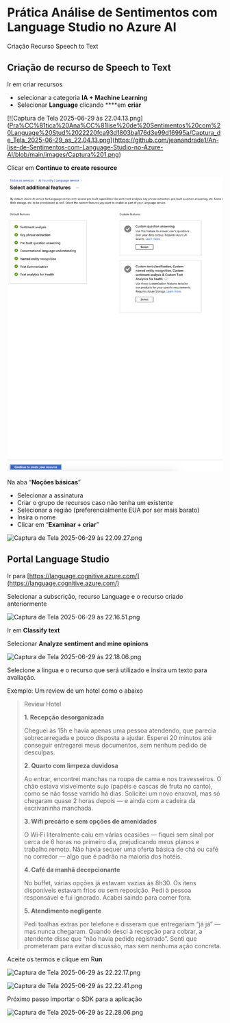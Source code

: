 # Prática Análise de Sentimentos com Language Studio no Azure AI

Criação Recurso Speech to Text

## Criação de recurso de Speech to Text

Ir em criar recursos

- selecionar a categoria **IA + Machine Learning**
- Selecionar **Language** clicando ****em **criar**

[![Captura de Tela 2025-06-29 às 22.04.13.png]([Pra%CC%81tica%20Ana%CC%81lise%20de%20Sentimentos%20com%20Language%20Stud%2022220fca93d1803ba176d3e99d16995a/Captura_de_Tela_2025-06-29_as_22.04.13.png](https://github.com/jeanandrade1/An-lise-de-Sentimentos-com-Language-Studio-no-Azure-AI/blob/main/images/Captura%201.png)](https://github.com/jeanandrade1/An-lise-de-Sentimentos-com-Language-Studio-no-Azure-AI/blob/main/images/Captura%201.png)

Clicar em **Continue to create resource**

![Captura de Tela 2025-06-29 às 22.06.05.png](https://github.com/jeanandrade1/An-lise-de-Sentimentos-com-Language-Studio-no-Azure-AI/blob/main/images/Captura%202.png)

Na aba “**Noções básicas**”

- Selecionar a assinatura
- Criar o grupo de recursos caso não tenha um existente
- Selecionar a região (preferencialmente EUA por ser mais barato)
- Insira o nome
- Clicar em “**Examinar + criar**”

![Captura de Tela 2025-06-29 às 22.09.27.png]([Pra%CC%81tica%20Ana%CC%81lise%20de%20Sentimentos%20com%20Language%20Stud%2022220fca93d1803ba176d3e99d16995a/Captura_de_Tela_2025-06-29_as_22.09.27.png](https://github.com/jeanandrade1/An-lise-de-Sentimentos-com-Language-Studio-no-Azure-AI/blob/main/images/Captura%203.png))

## Portal Language Studio

Ir para [https://language.cognitive.azure.com/](https://language.cognitive.azure.com/)

Selecionar a subscrição, recurso Language e o recurso criado anteriormente

![Captura de Tela 2025-06-29 às 22.16.51.png]([Pra%CC%81tica%20Ana%CC%81lise%20de%20Sentimentos%20com%20Language%20Stud%2022220fca93d1803ba176d3e99d16995a/Captura_de_Tela_2025-06-29_as_22.16.51.png](https://github.com/jeanandrade1/An-lise-de-Sentimentos-com-Language-Studio-no-Azure-AI/blob/main/images/Captura%204.png))

Ir em **Classify text**

Selecionar **Analyze sentiment and mine opinions**

![Captura de Tela 2025-06-29 às 22.18.06.png]([Pra%CC%81tica%20Ana%CC%81lise%20de%20Sentimentos%20com%20Language%20Stud%2022220fca93d1803ba176d3e99d16995a/Captura_de_Tela_2025-06-29_as_22.18.06.png](https://github.com/jeanandrade1/An-lise-de-Sentimentos-com-Language-Studio-no-Azure-AI/blob/main/images/Captura%205.png))

Selecione a lingua e o recurso que será utilizado e insira um texto para avaliação. 

Exemplo: Um review de um hotel como o abaixo

> Review Hotel
> 
> 
> **1. Recepção desorganizada**
> 
> Cheguei às 15h e havia apenas uma pessoa atendendo, que parecia sobrecarregada e pouco disposta a ajudar. Esperei 20 minutos até conseguir entregarei meus documentos, sem nenhum pedido de desculpas.
> 
> **2. Quarto com limpeza duvidosa**
> 
> Ao entrar, encontrei manchas na roupa de cama e nos travesseiros. O chão estava visivelmente sujo (papéis e cascas de fruta no canto), como se não fosse varrido há dias. Solicitei um novo enxoval, mas só chegaram quase 2 horas depois — e ainda com a cadeira da escrivaninha manchada.
> 
> **3. Wifi precário e sem opções de amenidades**
> 
> O Wi‑Fi literalmente caiu em várias ocasiões — fiquei sem sinal por cerca de 6 horas no primeiro dia, prejudicando meus planos e trabalho remoto. Não havia sequer uma oferta básica de chá ou café no corredor — algo que é padrão na maioria dos hotéis.
> 
> **4. Café da manhã decepcionante**
> 
> No buffet, várias opções já estavam vazias às 8h30. Os itens disponíveis estavam frios ou sem reposição. Pedi à pessoa responsável e fui ignorado. Acabei saindo para comer fora.
> 
> **5. Atendimento negligente**
> 
> Pedi toalhas extras por telefone e disseram que entregariam “já já” — mas nunca chegaram. Quando desci à recepção para cobrar, a atendente disse que “não havia pedido registrado”. Senti que prometeram para evitar discussão, mas sem nenhuma ação concreta.
> 

Aceite os termos e clique em R**un**

![Captura de Tela 2025-06-29 às 22.22.17.png]([Pra%CC%81tica%20Ana%CC%81lise%20de%20Sentimentos%20com%20Language%20Stud%2022220fca93d1803ba176d3e99d16995a/Captura_de_Tela_2025-06-29_as_22.22.17.png](https://github.com/jeanandrade1/An-lise-de-Sentimentos-com-Language-Studio-no-Azure-AI/blob/main/images/Captura%206.png))

![Captura de Tela 2025-06-29 às 22.22.41.png]([Pra%CC%81tica%20Ana%CC%81lise%20de%20Sentimentos%20com%20Language%20Stud%2022220fca93d1803ba176d3e99d16995a/Captura_de_Tela_2025-06-29_as_22.22.41.png](https://github.com/jeanandrade1/An-lise-de-Sentimentos-com-Language-Studio-no-Azure-AI/blob/main/images/Captura%207.png))

Próximo passo importar o SDK para a aplicação

![Captura de Tela 2025-06-29 às 22.28.06.png](Pra%CC%81tica%20Ana%CC%81lise%20de%20Sentimentos%20com%20Language%20Stud%2022220fca93d1803ba176d3e99d16995a/Captura_de_Tela_2025-06-29_as_22.28.06.png)
